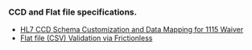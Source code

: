 ### CCD and Flat file specifications.

- [HL7 CCD Schema Customization and Data Mapping for 1115 Waiver](./ccda/README.md)  
- [Flat file (CSV) Validation via Frictionless](./flat-file/README.md)
